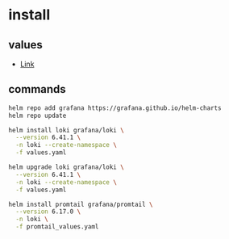 # install

## values

- [Link](https://grafana.com/docs/loki/latest/setup/install/helm/install-monolithic/)

## commands

```bash
helm repo add grafana https://grafana.github.io/helm-charts
helm repo update
```

```bash
helm install loki grafana/loki \
  --version 6.41.1 \
  -n loki --create-namespace \
  -f values.yaml

helm upgrade loki grafana/loki \
  --version 6.41.1 \
  -n loki --create-namespace \
  -f values.yaml

helm install promtail grafana/promtail \
  --version 6.17.0 \
  -n loki \
  -f promtail_values.yaml
```

```bash

```
